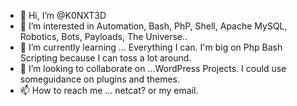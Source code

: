 - 👋 Hi, I’m @K0NXT3D
- 👀 I’m interested in Automation, Bash, PhP, Shell, Apache MySQL, Robotics, Bots, Payloads, The Universe..
- 🌱 I’m currently learning ... Everything I can. I'm big on Php Bash Scripting because I can toss a lot around.
- 💞️ I’m looking to collaborate on ...WordPress Projects. I could use someguidance on plugins and themes.
- 📫 How to reach me ... netcat? or my email.

<!---
K0NXT3D/K0NXT3D is a ✨ special ✨ repository because its `README.md` (this file) appears on your GitHub profile.
You can click the Preview link to take a look at your changes.
--->
